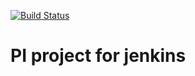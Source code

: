 [![Build Status](http://35.215.44.56:8080/buildStatus/icon?job=pi-jenkins)](http://35.215.44.56:8080/job/pi-jenkins/)
# PI project for jenkins

